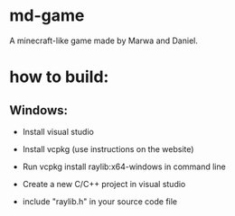 # md-game
A minecraft-like game made by Marwa and Daniel.

# how to build:

## Windows:

- Install visual studio

- Install vcpkg (use instructions on the website)

- Run vcpkg install raylib:x64-windows in command line

- Create a new C/C++ project in visual studio

- include "raylib.h" in your source code file


